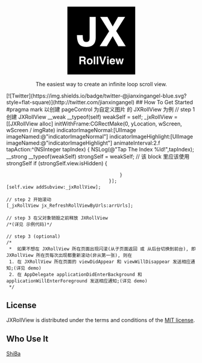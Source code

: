 
<p align="center" >
  <img src="https://github.com/augsun/JXRollView/blob/master/JXRollView/Assets.xcassets/AppIcon.appiconset/JXRollView_180.png" alt="JXRollView" title="JXRollView">
</p>
<p align="center" >
The easiest way to create an infinite loop scroll view.
</p>
[![Twitter](https://img.shields.io/badge/twitter-@jianxingangel-blue.svg?style=flat-square)](http://twitter.com/jianxingangel)
## How To Get Started
#pragma mark 以创建 pageControl 为自定义图片 的 JXRollView 为例
    // step 1 创建 JXRollView
    __weak __typeof(self) weakSelf = self;
    _jxRollView = [[JXRollView alloc] initWithFrame:CGRectMake(0, yLocation, wScreen, wScreen / imgRate)
                               indicatorImageNormal:[UIImage imageNamed:@"indicatorImageNormal"]
                            indicatorImageHighlight:[UIImage imageNamed:@"indicatorImageHighlight"]
                                    animateInterval:2.f
                                          tapAction:^(NSInteger tapIndex) {
                                              NSLog(@"Tap The Index %ld!",tapIndex);
                                              __strong __typeof(weakSelf) strongSelf = weakSelf;
                                              // 该 block 里应该使用 strongSelf
                                              if (strongSelf.view.isHidden) {
                                              
                                              }
                                          }];
    [self.view addSubview:_jxRollView];
    
    // step 2 开始滚动
    [_jxRollView jx_RefreshRollViewByUrls:arrUrls];
    
    // step 3 在父对象销毁之前释放 JXRollView
    /*(详见 示例代码)*/
    
    // step 3 (optional)
    /*
     *  如果不想在 JXRollView 所在页面出现闪滚(从子页面返回 或 从后台切换到前台), 即 JXRollView 所在页每次出现都重新滚动(非从第一张), 则在
     1. 在 JXRollView 所在页面的 viewDidAppear 和 viewWillDisappear 发送相应通知;(详见 demo)
     2. 在 AppDelegate applicationDidEnterBackground 和 applicationWillEnterForeground 发送相应通知;(详见 demo)
     */
    
## License

JXRollView is distributed under the terms and conditions of the [MIT license](http://rem.mit-license.org/).
## Who Use It
[ShiBa](https://itunes.apple.com/cn/app/shi-ba-mian-fei-shi-yong-shi/id1073524695)


